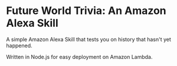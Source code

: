 # Future World Trivia: An Amazon Alexa Skill
A simple Amazon Alexa Skill that tests you on history that hasn't yet happened. 

Written in Node.js for easy deployment on Amazon Lambda.
